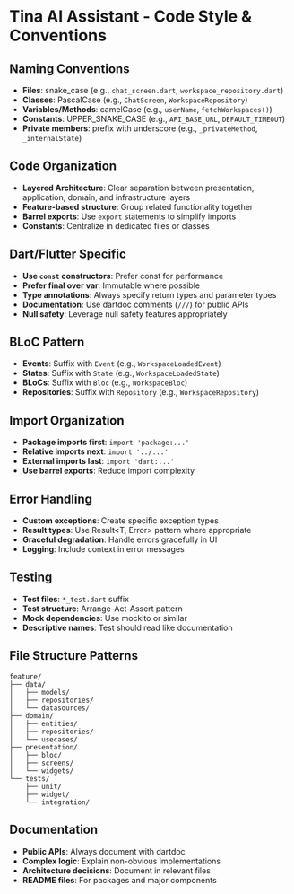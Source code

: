 # Tina AI Assistant - Code Style & Conventions

## Naming Conventions
- **Files**: snake_case (e.g., `chat_screen.dart`, `workspace_repository.dart`)
- **Classes**: PascalCase (e.g., `ChatScreen`, `WorkspaceRepository`)
- **Variables/Methods**: camelCase (e.g., `userName`, `fetchWorkspaces()`)
- **Constants**: UPPER_SNAKE_CASE (e.g., `API_BASE_URL`, `DEFAULT_TIMEOUT`)
- **Private members**: prefix with underscore (e.g., `_privateMethod`, `_internalState`)

## Code Organization
- **Layered Architecture**: Clear separation between presentation, application, domain, and infrastructure layers
- **Feature-based structure**: Group related functionality together
- **Barrel exports**: Use `export` statements to simplify imports
- **Constants**: Centralize in dedicated files or classes

## Dart/Flutter Specific
- **Use `const` constructors**: Prefer const for performance
- **Prefer final over var**: Immutable where possible
- **Type annotations**: Always specify return types and parameter types
- **Documentation**: Use dartdoc comments (`///`) for public APIs
- **Null safety**: Leverage null safety features appropriately

## BLoC Pattern
- **Events**: Suffix with `Event` (e.g., `WorkspaceLoadedEvent`)
- **States**: Suffix with `State` (e.g., `WorkspaceLoadedState`)
- **BLoCs**: Suffix with `Bloc` (e.g., `WorkspaceBloc`)
- **Repositories**: Suffix with `Repository` (e.g., `WorkspaceRepository`)

## Import Organization
- **Package imports first**: `import 'package:...'`
- **Relative imports next**: `import '../...'`
- **External imports last**: `import 'dart:...'`
- **Use barrel exports**: Reduce import complexity

## Error Handling
- **Custom exceptions**: Create specific exception types
- **Result types**: Use Result<T, Error> pattern where appropriate
- **Graceful degradation**: Handle errors gracefully in UI
- **Logging**: Include context in error messages

## Testing
- **Test files**: `*_test.dart` suffix
- **Test structure**: Arrange-Act-Assert pattern
- **Mock dependencies**: Use mockito or similar
- **Descriptive names**: Test should read like documentation

## File Structure Patterns
```
feature/
├── data/
│   ├── models/
│   ├── repositories/
│   └── datasources/
├── domain/
│   ├── entities/
│   ├── repositories/
│   └── usecases/
├── presentation/
│   ├── bloc/
│   ├── screens/
│   └── widgets/
└── tests/
    ├── unit/
    ├── widget/
    └── integration/
```

## Documentation
- **Public APIs**: Always document with dartdoc
- **Complex logic**: Explain non-obvious implementations
- **Architecture decisions**: Document in relevant files
- **README files**: For packages and major components